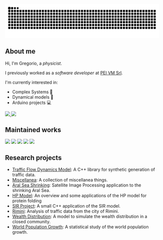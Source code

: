 <a href="https://www.youtube.com/watch?v=o-YBDTqX_ZU">![github contribution grid snake animation](https://raw.githubusercontent.com/grufoony/grufoony/output/github-contribution-grid-snake-dark.svg#gh-dark-mode-only)</a>

## About me
Hi, I'm Gregorio, a *physicist*.

I previously worked as a *software developer* at [PEI VM Srl](https://www.peivm.it/).

I'm currently interested in:
- Complex Systems 🐜
- Dynamical models 🚄
- Arduino projects 💻

<a href="https://github.com/anuraghazra/github-readme-stats">
  <img width=55.7% src="https://github-readme-stats.vercel.app/api?username=Grufoony&show_icons=true&theme=dark" />
<a href="https://github.com/anuraghazra/github-readme-stats">
  <img width=42.3% src="https://github-readme-stats.vercel.app/api/top-langs/?username=Grufoony&hide=CSS,jupyter%20notebook&theme=dark&layout=compact" /></a>

## Maintained works
<a href="https://github.com/Grufoony/GOandUISP">
  <img width=49% src="https://github-readme-stats.vercel.app/api/pin/?username=Grufoony&repo=GOandUISP&title_color=fff&icon_color=79ff97&text_color=9f9f9f&bg_color=151515" /></a>
<a href="https://github.com/sbaldu/DynamicalSystemFramework">
  <img width=49% src="https://github-readme-stats.vercel.app/api/pin/?username=sbaldu&repo=DynamicalSystemFramework&title_color=fff&icon_color=79ff97&text_color=9f9f9f&bg_color=151515" /></a>
<a href="https://github.com/Grufoony/Physics_Unibo">
  <img width=49% src="https://github-readme-stats.vercel.app/api/pin/?username=Grufoony&repo=Physics_Unibo&title_color=fff&icon_color=79ff97&text_color=9f9f9f&bg_color=151515" /></a>
<a href="https://github.com/Grufoony/Fisica_Unibo">
  <img width=49% src="https://github-readme-stats.vercel.app/api/pin/?username=Grufoony&repo=Fisica_Unibo&title_color=fff&icon_color=79ff97&text_color=9f9f9f&bg_color=151515" /></a>
<a href="https://github.com/RiccardoBarbieri/the_unibot">
  <img width=49% src="https://github-readme-stats.vercel.app/api/pin/?username=RiccardoBarbieri&repo=the_unibot&title_color=fff&icon_color=79ff97&text_color=9f9f9f&bg_color=151515" /></a>


## Research projects
- [Traffic Flow Dynamics Model](https://github.com/Grufoony/TrafficFlowDynamicsModel): A C++ library for synthetic generation of traffic data.
- [Miscellanea](https://github.com/Grufoony/miscellanea): A collection of miscellanea things.
- [Aral Sea Shrinking](https://github.com/Grufoony/Aral_Sea_shrinking): Satellite Image Processing application to the shrinking Aral Sea.
- [HP Model](https://github.com/Grufoony/HP_model): An overview and some applications of the HP model for protein folding
- [SIR Project](https://github.com/Grufoony/SIR_Project): A small C++ application of the SIR model.
- [Rimini](https://github.com/Grufoony/Progetto_Rimini): Analysis of traffic data from the city of Rimini.
- [Wealth Distribution](https://github.com/sbaldu/WealthDistributionModel): A model to simulate the wealth distribution in a closed community.
- [World Population Growth](https://github.com/Grufoony/Statistical_Data_Analysis): A statistical study of the world population growth.